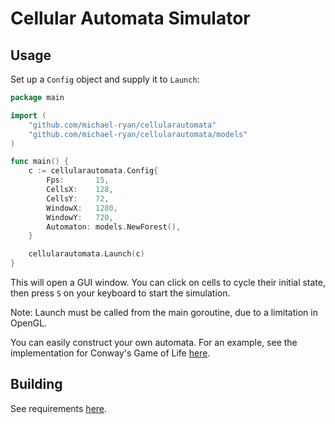 # Cellular Automata Simulator

## Usage
Set up a `Config` object and supply it to `Launch`:
```Go
package main

import (
	"github.com/michael-ryan/cellularautomata"
	"github.com/michael-ryan/cellularautomata/models"
)

func main() {
	c := cellularautomata.Config{
		Fps:       15,
		CellsX:    128,
		CellsY:    72,
		WindowX:   1280,
		WindowY:   720,
		Automaton: models.NewForest(),
	}

	cellularautomata.Launch(c)
}
```

This will open a GUI window. You can click on cells to cycle their initial state, then press `S` on your keyboard to start the simulation.

Note: Launch must be called from the main goroutine, due to a limitation in OpenGL.

You can easily construct your own automata. For an example, see the implementation for Conway's Game of Life [here](models/conways.go).

## Building

See requirements [here](https://github.com/gopxl/pixel?tab=readme-ov-file#requirements).